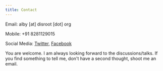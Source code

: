 ```yaml
---
title: Contact
---
```


Email:  alby [at] disroot [dot] org

Mobile: +91 8281129015

Social Media:
[Twitter](Https://twitter.com/albertshaji1998),
[Facebook](Https://facebook.com/albertshaji1998)

You are welcome. I am always looking forward to the discussions/talks. If you find something to tell me, don't have a second thought, shoot me an email.
